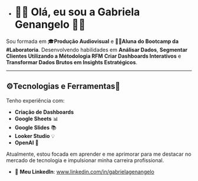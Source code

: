- # 👩‍💻 Olá, eu sou a Gabriela Genangelo 👩‍💻

Sou formada em 🎓**Produção Audiovisual** e 👩‍🎓**Aluna do Bootcamp da #Laboratoria**. Desenvolvendo habilidades em **Análisar Dados**, **Segmentar Clientes Utilizando a Métodologia RFM** **Criar Dashboards Interativos** e **Transformar Dados Brutos em Insights Estratégicos**.

---

## ⚙️**Tecnologias e Ferramentas**🔧

Tenho experiência com:

- **Criação de Dashboards**
- **Google Sheets** 📊
- **Google Slides** 📚
- **Looker Studio** 💡
- **OpenAI** 🤖

Atualmente, estou focada em aprender e me aprimorar para me destacar no mercado de tecnologia e impulsionar minha carreira profissional.

- 💼 **Meu LinkedIn**: www.linkedin.com/in/gabrielagenangelo

